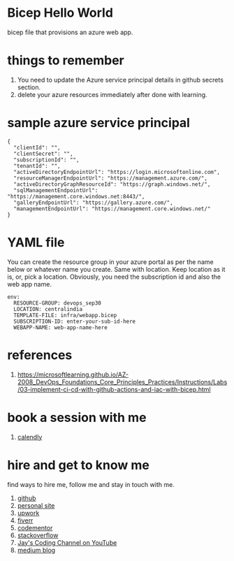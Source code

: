 # Bicep Hello World

bicep file that provisions an azure web app.

# things to remember

1. You need to update the Azure service principal details in github secrets section. 
1. delete your azure resources immediately after done with learning.

# sample azure service principal

```
{
  "clientId": "",
  "clientSecret": "",
  "subscriptionId": "",
  "tenantId": "",
  "activeDirectoryEndpointUrl": "https://login.microsoftonline.com",
  "resourceManagerEndpointUrl": "https://management.azure.com/",
  "activeDirectoryGraphResourceId": "https://graph.windows.net/",
  "sqlManagementEndpointUrl": "https://management.core.windows.net:8443/",
  "galleryEndpointUrl": "https://gallery.azure.com/",
  "managementEndpointUrl": "https://management.core.windows.net/"
}
```

# YAML file

You can create the resource group in your azure portal as per the name below or whatever name you create. Same with location. Keep location as it is, or, pick a location. Obviously, you need the subscription id and also the web app name.

```
env:
  RESOURCE-GROUP: devops_sep30
  LOCATION: centralindia
  TEMPLATE-FILE: infra/webapp.bicep
  SUBSCRIPTION-ID: enter-your-sub-id-here
  WEBAPP-NAME: web-app-name-here
```

# references

1. https://microsoftlearning.github.io/AZ-2008_DevOps_Foundations_Core_Principles_Practices/Instructions/Labs/03-implement-ci-cd-with-github-actions-and-iac-with-bicep.html

# book a session with me

1. [calendly](https://calendly.com/jaycodingtutor/30min)

# hire and get to know me

find ways to hire me, follow me and stay in touch with me.

1. [github](https://github.com/Jay-study-nildana)
1. [personal site](https://thechalakas.com)
1. [upwork](https://www.upwork.com/fl/vijayasimhabr)
1. [fiverr](https://www.fiverr.com/jay_codeguy)
1. [codementor](https://www.codementor.io/@vijayasimhabr)
1. [stackoverflow](https://stackoverflow.com/users/5338888/jay)
1. [Jay's Coding Channel on YouTube](https://www.youtube.com/channel/UCJJVulg4J7POMdX0veuacXw/)
1. [medium blog](https://medium.com/@vijayasimhabr)
